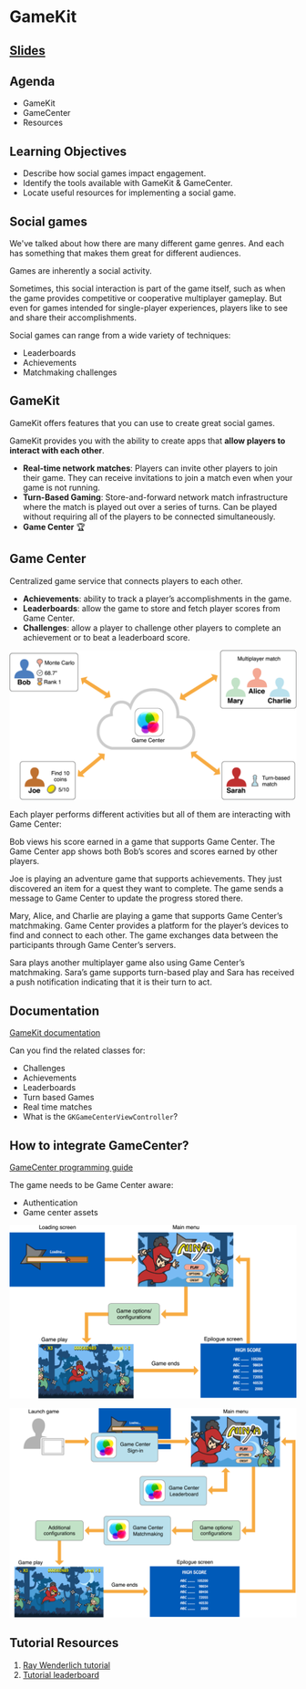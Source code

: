 <!-- .slide: class="header" -->

# GameKit

## [Slides](https://make-school-courses.github.io/MOB-2.2-Game-Development/Slides/08-SceneKit/Lesson.html ':ignore')

<!-- > -->

## Agenda

- GameKit
- GameCenter
- Resources

<!-- > -->

## Learning Objectives

- Describe how social games impact engagement.
- Identify the tools available with GameKit & GameCenter.
- Locate useful resources for implementing a social game.

<!-- > -->

## Social games

We've talked about how there are many different game genres. And each has something that makes them great for different audiences.

Games are inherently a social activity.

Sometimes, this social interaction is part of the game itself, such as when the game provides competitive or cooperative multiplayer gameplay. But even for games intended for single-player experiences, players like to see and share their accomplishments.

<!-- v -->

Social games can range from a wide variety of techniques:

- Leaderboards
- Achievements
- Matchmaking challenges

<!-- > -->

## GameKit

GameKit offers features that you can use to create great social games.

GameKit provides you with the ability to create apps that **allow players to interact with each other**.

<!-- v -->

- **Real-time network matches**: Players can invite other players to join their game. They can receive invitations to join a match even when your game is not running.
- **Turn-Based Gaming**: Store-and-forward network match infrastructure where the match is played out over a series of turns. Can be played without requiring all of the players to be connected simultaneously.
- **Game Center** 🏆

<!-- > -->

## Game Center

Centralized game service that connects players to each other.

- **Achievements**: ability to track a player’s accomplishments in the game.
- **Leaderboards**: allow the game to store and fetch player scores from Game Center.
- **Challenges**: allow a player to challenge other players to complete an achievement or to beat a leaderboard score.

<!-- v -->

![gamecenter](assets/gamecenter.png)

<aside class="notes">
Each player performs different activities but all of them are interacting with Game Center:

Bob views his score earned in a game that supports Game Center. The Game Center app shows both Bob’s scores and scores earned by other players.

Joe is playing an adventure game that supports achievements. They just discovered an item for a quest they want to complete. The game sends a message to Game Center to update the progress stored there.

Mary, Alice, and Charlie are playing a game that supports Game Center’s matchmaking. Game Center provides a platform for the player’s devices to find and connect to each other. The game exchanges data between the participants through Game Center’s servers.

Sara plays another multiplayer game also using Game Center’s matchmaking. Sara’s game supports turn-based play and Sara has received a push notification indicating that it is their turn to act.
</aside>

<!-- > -->

## Documentation

[GameKit documentation](https://developer.apple.com/documentation/gamekit)

Can you find the related classes for:
- Challenges
- Achievements
- Leaderboards
- Turn based Games
- Real time matches
- What is the `GKGameCenterViewController`?

<!-- v -->

## How to integrate GameCenter?

[GameCenter programming guide](https://developer.apple.com/library/archive/documentation/NetworkingInternet/Conceptual/GameKit_Guide/Introduction/Introduction.html#//apple_ref/doc/uid/TP40008304)

The game needs to be Game Center aware:

- Authentication
- Game center assets

<!-- v -->

![commongame](assets/commongame.png)

<aside class="notes">


</aside>

<!-- v -->

![gamecenteraware](assets/gamecenteraware.png)

<aside class="notes">

</aside>

<!-- > -->

## Tutorial Resources

1. [Ray Wenderlich tutorial](https://www.raywenderlich.com/7544-game-center-for-ios-building-a-turn-based-game)
1. [Tutorial leaderboard](https://code.tutsplus.com/tutorials/game-center-and-leaderboards-for-your-ios-app--cms-27488)

